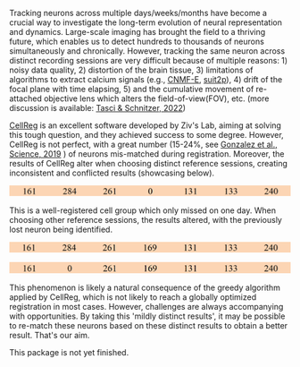 Tracking neurons across multiple days/weeks/months have become a crucial way to investigate the long-term evolution of neural representation and dynamics. Large-scale imaging has brought the field to a thriving future, which enables us to detect hundreds to thousands of neurons simultaneously and chronically. However, tracking the same neuron across distinct recording sessions are very difficult because of multiple reasons: 1) noisy data quality, 2) distortion of the brain tissue, 3) limitations of algorithms to extract calcium signals (e.g., [CNMF-E](https://doi.org/10.7554/eLife.28728), [suit2p](https://doi.org/10.1101/061507)), 4) drift of the focal plane with time elapsing, 5) and the cumulative movement of re-attached objective lens which alters the field-of-view(FOV), etc. (more discussion is available: [Tasci & Schnitzer, 2022](https://purl.stanford.edu/rt839xk2428 "Iterative cell extraction and registration for analysis of time-lapse neural calcium imaging datasets"))

[CellReg](https://doi.org/10.1016/j.celrep.2017.10.013 "Tracking the Same Neurons across Multiple Days in Ca2+ Imaging Data") is an excellent software developed by Ziv's Lab, aiming at solving this tough question, and they achieved success to some degree. However, CellReg is not perfect, with a great number (15-24%, see [Gonzalez et al., Science, 2019](https://www.science.org/doi/10.1126/science.aav9199) ) of neurons mis-matched during registration. Moreover, the results of CellReg alter when choosing distinct reference sessions, creating inconsistent and conflicted results (showcasing below).

![CellReg-registered neuron pair (set session A as reference)](https://github.com/YAO-Shuyang/NeuroMatch/blob/main/doc/image/cellpairs_ref1.png) 

This is a well-registered cell group which only missed on one day. When choosing other reference sessions, the results altered, with the previously lost neuron being identified.

![CellReg-registered neuron pair (set session B as reference)](https://github.com/YAO-Shuyang/NeuroMatch/blob/main/doc/image/cellpairs_ref2.png) 

![CellReg-registered neuron pair (set session B as reference)](https://github.com/YAO-Shuyang/NeuroMatch/blob/main/doc/image/cellpairs_ref3.png)

This phenomenon is likely a natural consequence of the greedy algorithm applied by CellReg, which is not likely to reach a globally optimized registration in most cases. However, challenges are always accompanying with opportunities. By taking this 'mildly distinct results', it may be possible to re-match these neurons based on these distinct results to obtain a better result. That's our aim.

This package is not yet finished.
